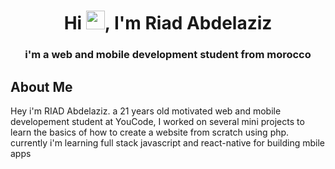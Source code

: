<h1 align="center">Hi <img src="https://raw.githubusercontent.com/MartinHeinz/MartinHeinz/master/wave.gif" width="30px">, I'm Riad Abdelaziz</h1>
<h3 align="center">i'm a web and mobile development student from morocco</h3>

## About Me

Hey i'm RIAD Abdelaziz. a 21 years old motivated web and mobile developement student at YouCode, I worked on several mini projects to learn the basics of how to create a website from scratch using php. currently i'm learning full stack javascript and react-native for building mbile apps
